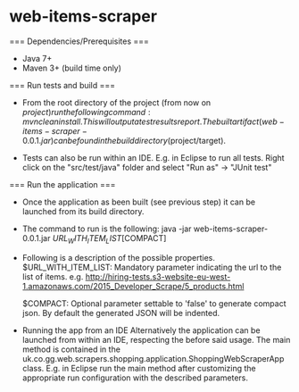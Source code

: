 # web-items-scraper

=== Dependencies/Prerequisites ===
- Java 7+
- Maven 3+ (build time only)

=== Run tests and build ===
- From the root directory of the project (from now on $project) run the following command: mvn clean install.
  This will output a test results report.
  The built artifact (web-items-scraper-0.0.1.jar)can be found in the build directory ($project/target).
  
- Tests can also be run within an IDE. E.g. in Eclipse to run all tests.
  Right click on the "src/test/java" folder and select "Run as" -> "JUnit test"

=== Run the application ===
- Once the application as been built (see previous step) it can be launched from its build directory.

- The command to run is the following: 
  java -jar web-items-scraper-0.0.1.jar $URL_WITH_ITEM_LIST [$COMPACT]

- Following is a description of the possible properties.
  $URL_WITH_ITEM_LIST: Mandatory parameter indicating the url to the list of items. 
  e.g.   http://hiring-tests.s3-website-eu-west-1.amazonaws.com/2015_Developer_Scrape/5_products.html

  $COMPACT: Optional parameter settable to 'false' to generate compact json. 
            By default the generated JSON will be indented.

- Running the app from an IDE
  Alternatively the application can be launched from within an IDE, respecting the before said usage.
  The main method is contained in the uk.co.gg.web.scrapers.shopping.application.ShoppingWebScraperApp class.
  E.g. in Eclipse run the main method after customizing the appropriate run configuration with the described parameters.